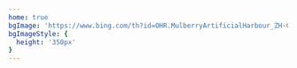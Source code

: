 ```yaml
---
home: true
bgImage: 'https://www.bing.com/th?id=OHR.MulberryArtificialHarbour_ZH-CN3973249802_1920x1080.jpg'
bgImageStyle: {
  height: '350px'
}
---
```


